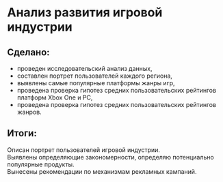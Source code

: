 # Анализ развития игровой индустрии  
## Сделано:   
- проведен исследовательский анализ данных,  
- составлен портрет пользователей каждого региона,  
- выявлены самые популярные платформы жанры игр,  
- проведена проверка гипотез средних пользовательских рейтингов платформ Xbox One и PC,
- проведена проверка гипотез средних пользовательских рейтингов жанров.  
## Итоги:  
Описан портрет пользователей игровой индустрии.  
Выявлены определяющие закономерности, определяю потенциально популярные продукты.  
Вынесены рекомендации по механизмам рекламных кампаний.
